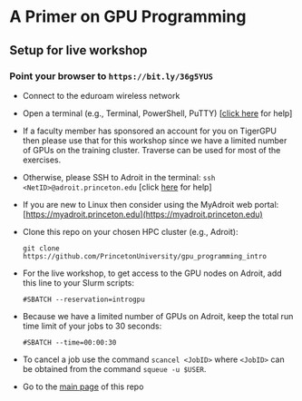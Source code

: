 # A Primer on GPU Programming

## Setup for live workshop

### Point your browser to `https://bit.ly/36g5YUS`

+ Connect to the eduroam wireless network

+ Open a terminal (e.g., Terminal, PowerShell, PuTTY) [<a href="https://researchcomputing.princeton.edu/education/training/hardware-and-software-requirements-picscie-workshops" target="_blank">click here</a> for help]

+ If a faculty member has sponsored an account for you on TigerGPU then please use that for this workshop since we have a limited number of GPUs on the training cluster. Traverse can be used for most of the exercises.

+ Otherwise, please SSH to Adroit in the terminal: `ssh <NetID>@adroit.princeton.edu` [click [here](https://researchcomputing.princeton.edu/faq/why-cant-i-login-to-a-clu) for help]

+ If you are new to Linux then consider using the MyAdroit web portal: [https://myadroit.princeton.edu](https://myadroit.princeton.edu)

+ Clone this repo on your chosen HPC cluster (e.g., Adroit):

   `git clone https://github.com/PrincetonUniversity/gpu_programming_intro`

+ For the live workshop, to get access to the GPU nodes on Adroit, add this line to your Slurm scripts:

   `#SBATCH --reservation=introgpu`
   
+ Because we have a limited number of GPUs on Adroit, keep the total run time limit of your jobs to 30 seconds:

   `#SBATCH --time=00:00:30`

+ To cancel a job use the command `scancel <JobID>` where `<JobID>` can be obtained from the command `squeue -u $USER`.

+ Go to the [main page](https://github.com/PrincetonUniversity/gpu_programming_intro) of this repo
